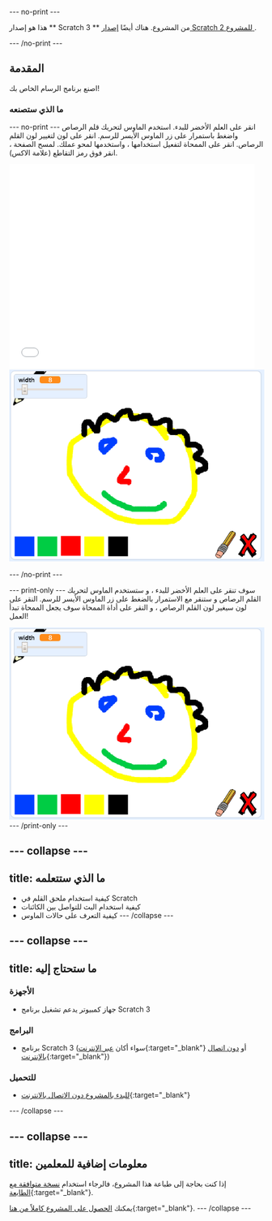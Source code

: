 \--- no-print \---

هذا هو إصدار ** Scratch 3 ** من المشروع. هناك أيضًا [ إصدار Scratch 2 للمشروع ](https://projects.raspberrypi.org/en/projects/paint-box-scratch2).

\--- /no-print \---

## المقدمة

اصنع برنامج الرسام الخاص بك!

### ما الذي ستصنعه

\--- no-print \--- انقر على العلم الأخضر للبدء. استخدم الماوس لتحريك قلم الرصاص واضغط باستمرار على زر الماوس الأيسر للرسم. انقر على لون لتغيير لون القلم الرصاص. انقر على الممحاة لتفعيل استخدامها ، واستخدمها لمحو عملك. لمسح الصفحة ، انقر فوق رمز التقاطع (علامة الاكس).

<div class="scratch-preview">
  <iframe allowtransparency="true" width="485" height="402" src="//scratch.mit.edu/projects/embed/267243161/?autostart=false" frameborder="0" scrolling="no"></iframe>
  <img src="images/showcase.png">
</div>

\--- /no-print \---

\--- print-only \--- سوف تنقر على العلم الأخضر للبدء ، و ستستخدم الماوس لتحريك القلم الرصاص و ستنقر مع الاستمرار بالضغط على زر الماوس الأيسر للرسم. النقر على لون سيغير لون القلم الرصاص ، و النقر على أداة الممحاة سوف يجعل الممحاة تبدأ العمل!

![معرض](images/showcase.png) \--- /print-only \---

## \--- collapse \---

## title: ما الذي ستتعلمه

+ كيفية استخدام ملحق القلم في Scratch
+ كيفية استخدام البث للتواصل بين الكائنات
+ كيفية التعرف على حالات الماوس \--- /collapse \---

## \--- collapse \---

## title: ما ستحتاج إليه

### الأجهزة

+ جهاز كمبيوتر يدعم تشغيل برنامج Scratch 3

### البرامج

+ برنامج Scratch 3 (سواء أكان [عبر الإنترنت](http://rpf.io/scratchon){:target="_blank"} أو [دون اتصال بالإنترنت](http://rpf.io/scratchoff){:target="_blank"})

### للتحميل

+ [للبدء بالمشروع دون الاتصال بالانترنت](http://rpf.io/p/en/paint-box-go){:target="_blank"}

\--- /collapse \---

## \--- collapse \---

## title: معلومات إضافية للمعلمين

إذا كنت بحاجة إلى طباعة هذا المشروع، فالرجاء استخدام [نسخة متوافقة مع الطابعة](https://projects.raspberrypi.org/en/projects/paint-box/print){:target="_blank"}.

يمكنك [الحصول على المشروع كاملاً من هنا](http://rpf.io/p/en/paint-box-get){:target="_blank"}. \--- /collapse \---